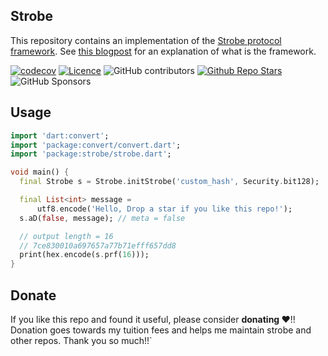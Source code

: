 ## Strobe
This repository contains an implementation of the [Strobe protocol framework](https://strobe.sourceforge.io/). See [this blogpost](https://www.cryptologie.net/article/416/the-strobe-protocol-framework/) for an explanation of what is the framework.

[![codecov](https://codecov.io/gh/justkawal/strobe/graph/badge.svg?token=8FERML02AR)](https://codecov.io/gh/justkawal/strobe)
[![Licence](https://img.shields.io/badge/License-MIT-red.svg)](./LICENSE)
![GitHub contributors](https://img.shields.io/github/contributors/justkawal/strobe)
[![Github Repo Stars](https://img.shields.io/github/stars/justkawal/strobe)](https://github.com/justkawal/strobe/stargazers)
![GitHub Sponsors](https://img.shields.io/github/sponsors/justkawal)


## Usage

```dart
import 'dart:convert';
import 'package:convert/convert.dart';
import 'package:strobe/strobe.dart';

void main() {
  final Strobe s = Strobe.initStrobe('custom_hash', Security.bit128);

  final List<int> message =
      utf8.encode('Hello, Drop a star if you like this repo!');
  s.aD(false, message); // meta = false

  // output length = 16
  // 7ce830010a697657a77b71efff657dd8
  print(hex.encode(s.prf(16)));
}
```

## Donate
If you like this repo and found it useful, please consider **donating ❤️**!! Donation goes towards my tuition fees and helps me maintain strobe and other repos. Thank you so much!!`
